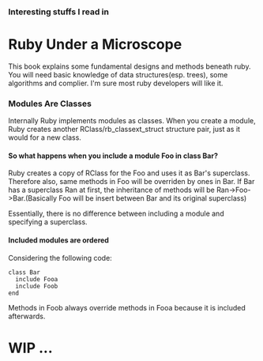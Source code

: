 ### Interesting stuffs I read in
# Ruby Under a Microscope
This book explains some fundamental designs and methods beneath ruby. You will need basic knowledge of data structures(esp. trees), some algorithms and complier. I'm sure most ruby developers will like it.

### Modules Are Classes
Internally Ruby implements modules as classes. When you create a module, Ruby creates another RClass/rb_classext_struct structure pair, just as it would for a new class.

#### So what happens when you include a module Foo in class Bar?
Ruby creates a copy of RClass for the Foo and uses it as Bar's superclass. Therefore also, same methods in Foo will be overriden by ones in Bar. If Bar has a superclass Ran at first, the inheritance of methods will be Ran->Foo->Bar.(Basically Foo will be insert between Bar and its original superclass)

Essentially, there is no difference between including a module and specifying a superclass.

#### Included modules are ordered
Considering the following code:
```
class Bar
  include Fooa
  include Foob
end
```
Methods in Foob always override methods in Fooa because it is included afterwards.

# WIP ...
